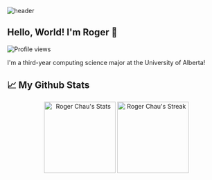 ![header](https://capsule-render.vercel.app/api?type=waving&color=3682fc&height=300&section=header&text=Roger%20Chau&fontSize=90&fontColor=70a5fd)
## Hello, World! I'm Roger 👋
![Profile views](https://komarev.com/ghpvc/?username=roger-chau&label=Profile%20views&color=70a5fd&style=flat-square)

I'm a third-year computing science major at the University of Alberta! 
## 📈 My Github Stats
<div class="badges-githubstats">
  <p align="center">
    <img src="https://github-readme-stats.vercel.app/api?username=roger-chau&theme=tokyonight&show_icons=true&hide_border=true&count_private=true" alt="Roger Chau's Stats" height="165">
    <img src="https://github-readme-streak-stats.herokuapp.com/?user=roger-chau&theme=tokyonight&hide_border=true" alt="Roger Chau's Streak" height="165">
  </p>
</div>
<!--
**roger-chau/roger-chau** is a ✨ _special_ ✨ repository because its `README.md` (this file) appears on your GitHub profile.

Here are some ideas to get you started:

- 🔭 I’m currently working on ...
- 🌱 I’m currently learning ...
- 👯 I’m looking to collaborate on ...
- 🤔 I’m looking for help with ...
- 💬 Ask me about ...
- 📫 How to reach me: ...
- 😄 Pronouns: ...
- ⚡ Fun fact: ...
-->
